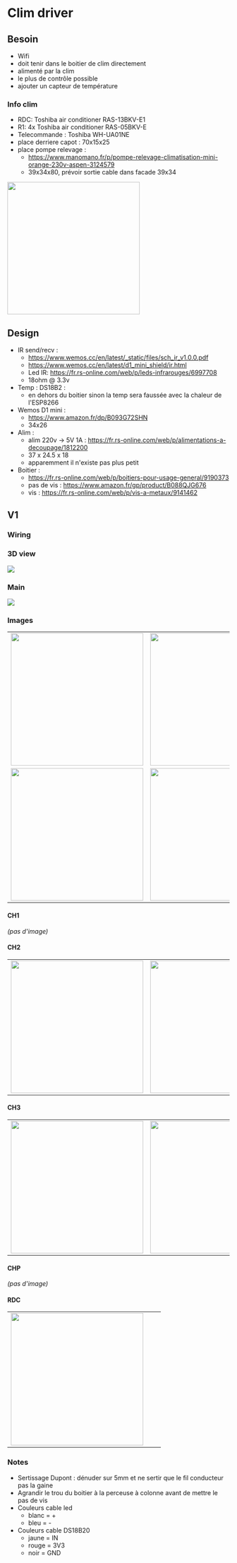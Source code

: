 # Clim driver

## Besoin

- Wifi
- doit tenir dans le boitier de clim directement
- alimenté par la clim
- le plus de contrôle possible
- ajouter un capteur de température

### Info clim

- RDC: Toshiba air conditioner RAS-13BKV-E1
- R1: 4x Toshiba air conditioner RAS-05BKV-E
- Telecommande : Toshiba WH-UA01NE
- place derriere capot : 70x15x25
- place pompe relevage :
  - https://www.manomano.fr/p/pompe-relevage-climatisation-mini-orange-230v-aspen-3124579
  - 39x34x80, prévoir sortie cable dans facade 39x34

<img src="pictures/chp-cablage.jpg" width="300">

## Design

- IR send/recv :
  - https://www.wemos.cc/en/latest/_static/files/sch_ir_v1.0.0.pdf
  - https://www.wemos.cc/en/latest/d1_mini_shield/ir.html
  - Led IR: https://fr.rs-online.com/web/p/leds-infrarouges/6997708
  - 18ohm @ 3.3v
- Temp : DS18B2 :
  - en dehors du boitier sinon la temp sera faussée avec la chaleur de l'ESP8266
- Wemos D1 mini :
  - https://www.amazon.fr/dp/B093G72SHN
  - 34x26
- Alim :
  - alim 220v -> 5V 1A : https://fr.rs-online.com/web/p/alimentations-a-decoupage/1812200
  - 37 x 24.5 x 18
  - apparemment il n'existe pas plus petit
- Boitier :
  - https://fr.rs-online.com/web/p/boitiers-pour-usage-general/9190373
  - pas de vis : https://www.amazon.fr/gp/product/B088QJG676
  - vis : https://fr.rs-online.com/web/p/vis-a-metaux/9141462

## V1

### Wiring

### 3D view

![](v1/3dview.png)

### Main

![](v1/schematic.png)

### Images

| | | |
|---|---|---|
|<img src="v1/pictures/board.jpg" width="300">|<img src="v1/pictures/led.jpg" width="300">|<img src="v1/pictures/prototype-installed.jpg" width="300">|
|<img src="v1/pictures/board-box1.jpg" width="300">|<img src="v1/pictures/board-box2.jpg" width="300">|<img src="v1/pictures/board-box3.jpg" width="300">|

#### CH1

_(pas d'image)_

#### CH2

| | | |
|---|---|---|
|<img src="v1/pictures/ch2-open1.jpg" width="300">|<img src="v1/pictures/ch2-open2.jpg" width="300">|<img src="v1/pictures/ch2-open3.jpg" width="300">|

#### CH3

| | | |
|---|---|---|
|<img src="v1/pictures/ch3-installed.jpg" width="300">|<img src="v1/pictures/ch3-elec.jpg" width="300">||

#### CHP

_(pas d'image)_

#### RDC

| | | |
|---|---|---|
|<img src="v1/pictures/rdc-open.jpg" width="300">|||

### Notes

- Sertissage Dupont : dénuder sur 5mm et ne sertir que le fil conducteur pas la gaine
- Agrandir le trou du boitier à la perceuse à colonne avant de mettre le pas de vis
- Couleurs cable led
  - blanc = +
  - bleu = -
- Couleurs cable DS18B20
  - jaune = IN
  - rouge = 3V3
  - noir = GND
